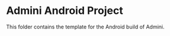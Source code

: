 <!--- Content managed by Project Forge, see [projectforge.md] for details. -->
# Admini Android Project

This folder contains the template for the Android build of Admini.
